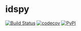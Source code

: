 # idspy

[![Build Status](https://github.com/intercontinental-dictionary-series/idspy/workflows/tests/badge.svg)](https://github.com/intercontinental-dictionary-series/idspy/actions?query=workflow%3Atests)
[![codecov](https://codecov.io/gh/intercontinental-dictionary-series/idspy/branch/master/graph/badge.svg)](https://codecov.io/gh/intercontinental-dictionary-series/idspy)
[![PyPI](https://img.shields.io/pypi/v/idspy.svg)](https://pypi.org/project/idspy)

